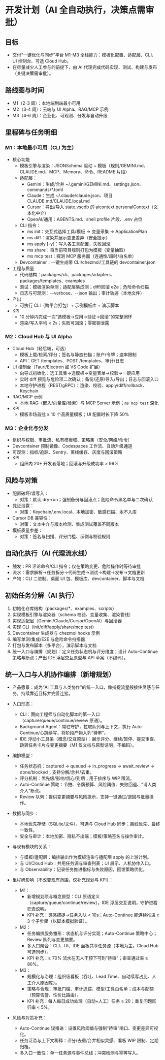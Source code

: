 # 开发计划（AI 全自动执行，决策点需审批）

## 目标
- 交付“一键优化与同步”平台 M1-M3 全栈能力：模板化配置、适配层、CLI、UI 控制台、可选 Cloud Hub。
- 在尽量减少人工参与的前提下，由 AI 代理完成代码实现、测试、构建与发布（关键决策需审批）。

## 路线图与时间
- M1（2-3 周）：本地端到端最小可用
- M2（3-4 周）：云端与 UI Alpha、RAG/MCP 示例
- M3（4-6 周）：企业化、可观测、分发与自动升级

## 里程碑与任务明细
### M1：本地最小可用（CLI 为主）
- 核心功能
  - 模板引擎与渲染：JSONSchema 驱动 + 模板（规则/GEMINI.md、CLAUDE.md、MCP、Memory、命令、README 片段）
  - 适配层：
    - Gemini：生成/合并 ~/.gemini/GEMINI.md、settings.json、commands/*.toml
    - Claude：生成 ~/.claude/claude.json、项目 CLAUDE.md/CLAUDE.local.md
    - Cursor：导出/导入 state.vscdb 的 aicontext.personalContext（文本化中介）
    - OpenAI/通用：AGENTS.md、shell profile 片段、.env 占位
  - CLI 指令：
    - ms init：交互式选择工具/模板 → 变量采集 → ApplicationPlan
    - ms diff：渲染并展示变更差异（安全提示）
    - ms apply [-y]：写入各工具配置，失败回滚
    - ms share：将当前项目规则打包为模板（变量抽取）
    - ms mcp test：探测 MCP 服务器（连通性/超时/白名单）
  - Devcontainer：一键生成带 CLI/chezmoi/工具链的 devcontainer.json
- 工程与质量
  - 代码结构：packages/cli、packages/adapters、packages/templates、examples
  - 测试：模板渲染单测；适配层集成测；diff/回滚 e2e；危险命令扫描
  - 日志与可观测：--verbose、--json 输出；审计轨迹（本地文件）
- 产出
  - 可执行 CLI（跨平台打包）+ 示例模板库 + 演示脚本
- KPI
  - 10 分钟内完成一次“选模板→应用→验证→回滚”的完整闭环
  - 渲染/写入平均 < 2s；失败可回滚；零密钥泄露

### M2：Cloud Hub 与 UI Alpha
- Cloud Hub（轻后端，可选）
  - 模板上载/检索/评分；签名与静态扫描；账户/令牌；速率限制
  - API：GET /templates、POST /templates、审计/日志
- UI 控制台（Tauri/Electron 或 VS Code 扩展）
  - 向导式初始化：选工具集→选模板→变量表单→校验→一键应用
  - 实时 diff 预览与危险项二次确认；备份/还原/导入/导出；日志与回滚入口
  - 本地守护进程（REST/gRPC）：渲染、校验、apply/diff/rollback、Keychain
- RAG/MCP 示例
  - 本地 RAG（嵌入/向量库/检索）与 MCP Server 示例；`ms mcp test` 深化
- KPI
  - 模板市场首批 ≥ 10 个高质量模板；UI 配置时长下降 50%

### M3：企业化与分发
- 组织与权限、审批流、私有模板域、策略集（安全/网络/命令）
- Devcontainer 预制镜像、Codespaces 工作流、自动升级通道
- 可观测：指标/追踪、Sentry、离线缓存、灰度与回滚策略
- KPI
  - 组织内 20+ 开发者落地；回滚与升级成功率 > 99%

## 风险与对策
- 配置破坏/误写入：
  - 对策：默认 dry-run；强制备份与回滚点；危险命令黑名单与二次确认
- 凭证泄露：
  - 对策：Keychain/.env.local、本地加密、敏感扫描、永不入库
- Cursor DB 兼容性：
  - 对策：文本中介与版本检测、集成测试覆盖不同版本
- 模板质量参差：
  - 对策：签名与扫描、评分门槛、示例与校验规则

## 自动化执行（AI 代理流水线）
- 触发：PR 评论命令/CLI 指令；仅在策略变更、危险操作时等待审批
- 流水：需求解析→任务拆分→代码生成→测试→构建→发布→文档更新
- 产物：CLI 二进制、桌面 UI 包、模板库、devcontainer、脚本与文档

## 初始任务分解（AI 执行）
1) 初始化仓库结构（packages/*、examples、scripts）
2) 实现模板引擎与渲染器（schema 校验、变量收集、渲染管线）
3) 实现适配层（Gemini/Claude/Cursor/OpenAI）与回滚器
4) 实现 CLI（init/diff/apply/share/mcp test）
5) Devcontainer 生成器与 chezmoi hooks 示例
6) 编写单测/集成/E2E 与危险命令扫描器
7) 打包与发布脚本（多平台），演示脚本与文档
8) 统一入口与编排（规划）：定义任务状态机与评分维度；设计 Auto-Continue 策略与断点；产出 IDE 浮层交互原型与 API 草案（不编码）。

## 统一入口与人机协作编排（新增规划）
- 产品愿景：成为“AI 工具与人类协作”的统一入口，像捕捉流星般接住灵感与任务，持续靠近目标并完善连接。

- 入口形态：
  - CLI：面向工程师与自动化脚本的第一入口（capture/queue/continue/review 原语）。
  - Background Agent：常驻守护，拉取队列与上下文，执行 Auto-Continue/心跳续写，将阶段产物入列“待审”。
  - IDE 浮动小工具条（概念/交互原型）：展示评分、继续/暂停、提交审查、跳转任务卡片与变更摘要（M1 仅文档与原型说明，不编码）。

- 编排模型：
  - 任务状态机：captured → queued → in_progress → await_review → done/blocked；支持分解/合并/去重。
  - 评分机制：优先级/影响/信心/到期；用于排序与 WIP 限流。
  - Auto-Continue 策略：节拍、令牌预算、风险阈值、失败回退、“请人类介入”断点。
  - Review 队列：提供变更摘要与风险提示，支持一键通过/退回与批量操作。

- 数据与同步：
  - 本地优先存储（SQLite/文件），可选与 Cloud Hub 同步；离线优先、最终一致性。
  - 安全与审计：本地加密、隐私不出端；模板/策略签名与操作审计。

- 与现有模块的关系：
  - 与模板/适配层：编排输出作为模板渲染与适配层 apply 的上游计划。
  - 与 UI/Cloud Hub：共用任务源与审查列表；UI 展示、人机协作入口。
  - 与 Observability：记录任务推进指标与失败原因，回馈策略优化。

- 里程碑影响（不改变现有范围，仅补充规划与 KPI）：
  - M1：
    - 新增规划项与概念原型：CLI 原语定义（capture/queue/continue/review），IDE 浮层交互说明，守护进程职责说明。
    - KPI 补充：灵感捕捉→任务入队 < 10s；Auto-Continue 能连续推进 ≥ 3 个子步骤（以脚本模拟验证）。
  - M2：
    - 任务编排服务雏形：状态机与评分实现；Auto-Continue 策略中心；Review 队列与变更摘要。
    - 多入口聚合：CLI、UI、IDE 面板共享任务源（本地为主，Cloud Hub 可选同步）。
    - KPI 补充：≥ 70% 流水在无人干预下可到“待审”；审查通过率 ≥ 80%。
  - M3：
    - 规模化与治理：组织级看板（吞吐、Lead Time、自动续写占比、人工介入原因库）。
    - 策略与合规：审批门槛、审计追踪、模型/工具白名单；成本与配额（预算告警、性价比路由）。
    - KPI 补充：每人每日成功处理（自动+人工）任务 ≥ 20；重复问题回归率 < 5%。

- 风险与对策补充：
  - Auto-Continue 误推进：设置风险阈值与强制“待审”闸口、变更差异可视化。
  - 任务泛滥与上下文稀释：评分/去重/合并相似灵感、看板 WIP 限制、定期归档。
  - 多入口一致性：单一任务源与事件总线；冲突检测与幂等写入。
